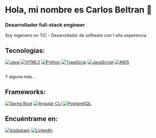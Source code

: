 # Hola, mi nombre es Carlos Beltran 👋
### Desarrollador full-stack engineer

<!--![https://github.com/mouredev](https://raw.githubusercontent.com/mouredev/mouredev/master/mouredev_github_profile.png)


![GitHub Followers](https://img.shields.io/github/followers/mouredev?style=social)
![GitHub Followers](https://img.shields.io/github/stars/mouredev?style=social)-->

Soy ingeniero en TIC - Desarrollador de software con 1 año experencia.

## Tecnologías:

[![Java](https://img.shields.io/badge/Java-007396?style=for-the-badge&logo=java&logoColor=white&labelColor=101010)]()
[![HTML5](https://img.shields.io/badge/HTML5-E34F26.svg?style=for-the-badge&logo=HTML5&logoColor=white)]()
[![Python](https://img.shields.io/badge/Python-3776AB.svg?style=for-the-badge&logo=Python&logoColor=white)]()
[![TypeScrip](https://img.shields.io/badge/TypeScript-3178C6.svg?style=for-the-badge&logo=TypeScript&logoColor=white)]()
[![JavaScript](https://img.shields.io/badge/JavaScript-F7DF1E.svg?style=for-the-badge&logo=JavaScript&logoColor=black)]()
[![AWS](https://img.shields.io/badge/Amazon%20AWS-232F3E.svg?style=for-the-badge&logo=Amazon-AWS&logoColor=white)]()

</br>
Y alguna más...

## Frameworks:

[![Sprng Boot](https://img.shields.io/badge/Spring%20Boot-6DB33F.svg?style=for-the-badge&logo=Spring-Boot&logoColor=white)]()
[![Angular CLI](https://img.shields.io/badge/Angular-DD0031.svg?style=for-the-badge&logo=Angular&logoColor=white)]()
[![PostgreSQL](https://img.shields.io/badge/PostgreSQL-4169E1.svg?style=for-the-badge&logo=PostgreSQL&logoColor=white)]()


## Encuéntrame en:

[![Instagram](https://img.shields.io/badge/Instagram-@tcharly_co-E4405F?style=for-the-badge&logo=instagram&logoColor=white&labelColor=101010)](https://instagram.com/tcharly_co)
[![LinkedIn](https://img.shields.io/badge/LinkedIn-Carlos_Beltran-0077B5?style=for-the-badge&logo=linkedin&logoColor=white&labelColor=101010)](www.linkedin.com/in/carlos-beltran-padilla)
